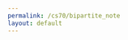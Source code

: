```yaml
---
permalink: /cs70/bipartite_note
layout: default
---
```

 
<object data="/assets/cs70/bipartite_note.pdf" width="1000" height="1000" type='application/pdf'></object>